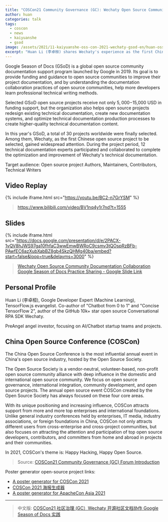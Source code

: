 ```yaml
---
title: "COSCon21 Community Governance (GC): Wechaty Open Source Community Documentation Collaboration — Google Season of Docs Practice"
author: huan
categories: talk
tags:
  - coscon
  - news
  - kaiyuanshe
  - gsod
image: /assets/2021/11-kaiyuanshe-oss-con-2021-wechaty-gsod-en/huan-oss-con-2021.webp
excerpt: "Huan Li (李卓桓) shares Wechaty's experience as the first Chinese project selected for Google Season of Docs 2021, involving 12 technical writing experts in documentation optimization."
---
```


Google Season of Docs (GSoD) is a global open source community documentation support program launched by Google in 2019. Its goal is to provide funding and guidance to open source communities to improve their project documentation, and by understanding the documentation collaboration practices of open source communities, help more developers learn professional technical writing methods.

Selected GSoD open source projects receive not only $5,000-$15,000 USD in funding support, but the organization also helps open source projects redesign existing technical documentation, create new documentation systems, and optimize technical documentation production processes to create higher-quality technical documentation content.

In this year's GSoD, a total of 30 projects worldwide were finally selected. Among them, Wechaty, as the first Chinese open source project to be selected, gained widespread attention. During the project period, 12 technical documentation experts participated and collaborated to complete the optimization and improvement of Wechaty's technical documentation.

Target audience: Open source project Authors, Maintainers, Contributors, Technical Writers

## Video Replay

{% include iframe.html src="https://youtu.be/BC2-n7GrYSM" %}

> <https://www.bilibili.com/video/BV1nq4y1r7nd?t=1555>

## Slides

{% include iframe.html src="https://docs.google.com/presentation/d/e/2PACX-1vQV8hJWS97ga10fhfaC3wwEmwBWRoC9csmv3tQOspRzBFb-PAwfEC6azXubXabBZ8gb4SkzQHMg40ba/embed?start=false&loop=true&delayms=3000" %}

> [Wechaty Open Source Community Documentation Collaboration Google Season of Docs Practice Sharing - Google Slide Link](https://docs.google.com/presentation/d/119WsvvWP9ERFtkAqHLzEFquDsR073Mlh-j_JsOyVHPE/)

## Personal Profile

Huan Li (李卓桓), Google Developer Expert (Machine Learning), TensorFlow.js evangelist. Co-author of "Chatbot from 0 to 1" and "Concise TensorFlow 2", author of the GitHub 10k+ star open source Conversational RPA SDK Wechaty.

PreAngel angel investor, focusing on AI/Chatbot startup teams and projects.

## China Open Source Conference (COSCon)

The China Open Source Conference is the most influential annual event in China's open source industry, hosted by the Open Source Society.

The Open Source Society is a vendor-neutral, volunteer-based, non-profit open source community alliance with deep influence in the domestic and international open source community. We focus on open source governance, international integration, community development, and open source projects. The annual open source event COSCon created by the Open Source Society has always focused on these four core areas.

With its unique positioning and increasing influence, COSCon attracts support from more and more top enterprises and international foundations. Unlike general industry conferences held by enterprises, IT media, industry associations, or foreign foundations in China, COSCon not only attracts different users from cross-enterprise and cross-project communities, but also focuses on attracting the attention and participation of top open source developers, contributors, and committers from home and abroad in projects and their communities.

In 2021, COSCon's theme is: Happy Hacking, Happy Open Source.

> Source: [COSCon21 Community Governance (GC) Forum Introduction](https://mp.weixin.qq.com/s/-VtRC3IsTBovQJQbWlF5xA)

Poster generator open-source project links:

- [A poster generator for COSCon 2021](https://github.com/kaiyuanshe/coscon-poster)
- [COSCon 2021 海报生成器](https://kaiyuanshe.github.io/coscon-poster/)
- [A poster generator for ApacheCon Asia 2021](https://github.com/Ovilia/acasia-poster)

---

> 中文版: [COSCon21 社区治理 (GC）Wechaty 开源社区文档协作 Google Season of Docs 实践](/2021/11/05/kaiyuanshe-oss-con-2021-wechaty-gsod/)
